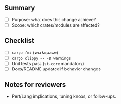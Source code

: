 ## Summary

- [ ] Purpose: what does this change achieve?
- [ ] Scope: which crates/modules are affected?

## Checklist
- [ ] `cargo fmt` (workspace)
- [ ] `cargo clippy -- -D warnings`
- [ ] Unit tests pass (`st-core` mandatory)
- [ ] Docs/README updated if behavior changes

## Notes for reviewers
- Perf/Lang implications, tuning knobs, or follow-ups.
